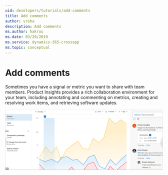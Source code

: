 ```yaml
---
uid: developers/tutorials/add-comments
title: Add comments
author: vroha
description: Add comments
ms.author: hakrou
ms.date: 03/29/2019
ms.service: dynamics-365-crossapp
ms.topic: conceptual
---
```

# Add comments

Sometimes you have a signal or metric you want to share with team members. Product Insights provides a rich collaboration environment for your team, including annotating and commenting on metrics, creating and resolving work items, and retrieving software updates.

![How to add a comment](comments.png)
